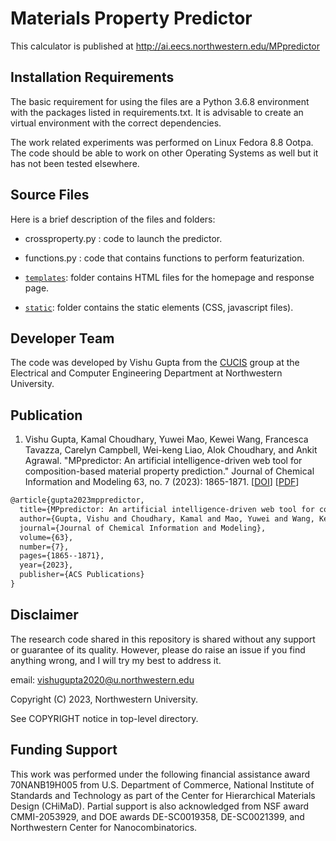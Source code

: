 # Materials Property Predictor

This calculator is published at http://ai.eecs.northwestern.edu/MPpredictor

## Installation Requirements

The basic requirement for using the files are a Python 3.6.8 environment with the packages listed in requirements.txt. It is advisable to create an virtual environment with the correct dependencies.

The work related experiments was performed on Linux Fedora 8.8 Ootpa. The code should be able to work on other Operating Systems as well but it has not been tested elsewhere.

## Source Files
  
Here is a brief description of the files and folders:

* crossproperty.py : code to launch the predictor.

* functions.py : code that contains functions to perform featurization.

* [`templates`](./templates): folder contains HTML files for the homepage and response page.

* [`static`](./static): folder contains the static elements (CSS, javascript files).

## Developer Team

The code was developed by Vishu Gupta from the <a href="http://cucis.ece.northwestern.edu/">CUCIS</a> group at the Electrical and Computer Engineering Department at Northwestern University.

## Publication

1. Vishu Gupta, Kamal Choudhary, Yuwei Mao, Kewei Wang, Francesca Tavazza, Carelyn Campbell, Wei-keng Liao, Alok Choudhary, and Ankit Agrawal. "MPpredictor: An artificial intelligence-driven web tool for composition-based material property prediction." Journal of Chemical Information and Modeling 63, no. 7 (2023): 1865-1871. [<a href="https://pubs.acs.org/doi/full/10.1021/acs.jcim.3c00307">DOI</a>] [<a href="https://pubs.acs.org/doi/epdf/10.1021/acs.jcim.3c00307">PDF</a>]

```tex
@article{gupta2023mppredictor,
  title={MPpredictor: An artificial intelligence-driven web tool for composition-based material property prediction},
  author={Gupta, Vishu and Choudhary, Kamal and Mao, Yuwei and Wang, Kewei and Tavazza, Francesca and Campbell, Carelyn and Liao, Wei-keng and Choudhary, Alok and Agrawal, Ankit},
  journal={Journal of Chemical Information and Modeling},
  volume={63},
  number={7},
  pages={1865--1871},
  year={2023},
  publisher={ACS Publications}
}
```

## Disclaimer

The research code shared in this repository is shared without any support or guarantee of its quality. However, please do raise an issue if you find anything wrong, and I will try my best to address it.

email: vishugupta2020@u.northwestern.edu

Copyright (C) 2023, Northwestern University.

See COPYRIGHT notice in top-level directory.

## Funding Support

This work was performed under the following financial assistance award 70NANB19H005 from U.S. Department of Commerce, National Institute of Standards and Technology as part of the Center for Hierarchical Materials Design (CHiMaD). Partial support is also acknowledged from NSF award CMMI-2053929, and DOE awards DE-SC0019358, DE-SC0021399, and Northwestern Center for Nanocombinatorics.
